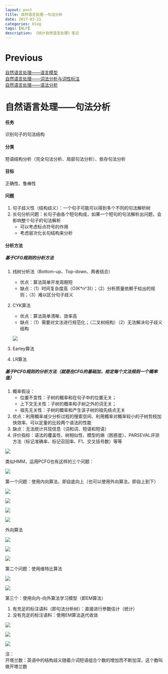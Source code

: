 ```yaml
--- 
layout: post 
title: 自然语言处理——句法分析
date: 2017-03-21 
categories: blog 
tags: [NLP] 
description: 《统计自然语言处理》笔记
--- 
```


# Previous

[自然语言处理——语言模型](http://skyhigh233.com/blog/2017/03/21/nlp-note-1/)  
[自然语言处理——词法分析与词性标注](http://skyhigh233.com/blog/2017/03/21/nlp-note-2/)  
[自然语言处理——语法分析](http://skyhigh233.com/blog/2017/03/21/nlp-note-3/)  

# 自然语言处理——句法分析

#### 任务

识别句子的句法结构

#### 分类

短语结构分析（完全句法分析、局部句法分析）、依存句法分析

#### 目标

正确性、鲁棒性

#### 问题

1. 句子歧义性（结构歧义）：一个句子可能可以得到多个不同的句法解析树
2. 长句分析问题：长句子由各个短句构成，如果一个短句的句法解析出问题，会影响整个句子的句法解析
    * 可以考虑标点符号的作用
    * 考虑层次化长句结构来分析

#### 分析方法

##### 基于CFG规则的分析方法

1. 线树分析法（Bottom-up、Top-down、两者结合）
	* 优点：算法简单开发周期短
	* 缺点：（1）时间复杂度高（O(K*n^3)）；（2）分析质量依赖于给出的规则；（3）难以区分句子歧义
2. CYK算法
	* 优点：算法简单清晰、效率高
	* 缺点：（1）需要对文法进行规范化；（二叉树结构）（2）无法解决句子歧义结构
	
	![](http://bloglxm.oss-cn-beijing.aliyuncs.com/nlp-note4-1.png)
	
3. Earley算法
4. LR算法

##### 基于PCFG规则的分析方法（就是在CFG的基础加，给定每个文法规则一个概率值）

1. 概率假设：
	* 位置不变性：子树的概率和在句子中的位置无关；
	* 上下文无关性：子树的概率和子树之外的词无关；
	* 祖先无关性：子树的概率和产生该子树的祖先结点无关
2. 优点：利用概率减少分析过程的搜索空间、利用概率对概率较小的子树剪枝加快效率、可以定量的比较两个语法的性能
3. 缺点：无法统计共现信息（词和词、短语和短语）
4. 评价指标：语法的覆盖性、树相似性、模型的熵（困惑度）、PARSEVAL评测方法（标记准确率、标记召回率、F1、交叉括号数）等等	

![](http://bloglxm.oss-cn-beijing.aliyuncs.com/nlp-note4-2.png)

类似HMM，运用PCFG也有这样的三个问题：

![](http://bloglxm.oss-cn-beijing.aliyuncs.com/nlp-note4-3.png)

第一个问题：使用内向算法，即自底向上（也可以使用外向算法，即自上到下）

![](http://bloglxm.oss-cn-beijing.aliyuncs.com/nlp-note4-4.png)

![](http://bloglxm.oss-cn-beijing.aliyuncs.com/nlp-note4-5.png)

![](http://bloglxm.oss-cn-beijing.aliyuncs.com/nlp-note4-6.png)

![](http://bloglxm.oss-cn-beijing.aliyuncs.com/nlp-note4-7.png)

外向算法

![](http://bloglxm.oss-cn-beijing.aliyuncs.com/nlp-note4-8.png)

![](http://bloglxm.oss-cn-beijing.aliyuncs.com/nlp-note4-9.png)

![](http://bloglxm.oss-cn-beijing.aliyuncs.com/nlp-note4-10.png)

第二个问题：使用维特比算法

![](http://bloglxm.oss-cn-beijing.aliyuncs.com/nlp-note4-11.png)

![](http://bloglxm.oss-cn-beijing.aliyuncs.com/nlp-note4-12.png)

第三个：使用向内-向外算法学习模型（即EM算法）

1. 有充足的标注语料（即句法分析树）：直接进行参数估计（统计）
2. 没有充足的标注语料：使用EM算法迭代收敛

![](http://bloglxm.oss-cn-beijing.aliyuncs.com/nlp-note4-13.png)

![](http://bloglxm.oss-cn-beijing.aliyuncs.com/nlp-note4-14.png)

![](http://bloglxm.oss-cn-beijing.aliyuncs.com/nlp-note4-15.png)

注：  
开塔兰数：英语中的结构歧义随着介词短语组合个数的增加而不断加深，这个数叫做开塔兰数